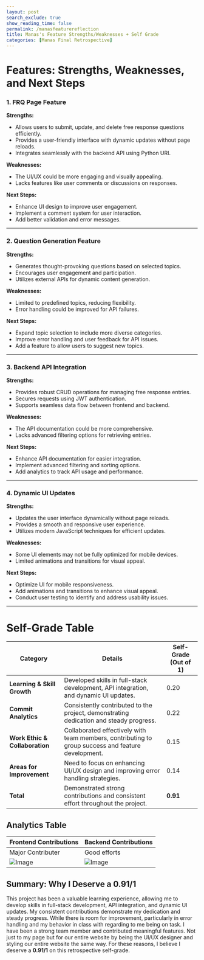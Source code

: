 ```yaml
---
layout: post 
search_exclude: true
show_reading_time: false
permalink: /manasfeaturereflection
title: Manas's Feature Strengths/Weaknesses + Self Grade
categories: [Manas Final Retrospective]
---
```


# Features: Strengths, Weaknesses, and Next Steps

### 1. **FRQ Page Feature**

**Strengths:**

- Allows users to submit, update, and delete free response questions efficiently.
- Provides a user-friendly interface with dynamic updates without page reloads.
- Integrates seamlessly with the backend API using Python URI.

**Weaknesses:**

- The UI/UX could be more engaging and visually appealing.
- Lacks features like user comments or discussions on responses.

**Next Steps:**

- Enhance UI design to improve user engagement.
- Implement a comment system for user interaction.
- Add better validation and error messages.

---

### 2. **Question Generation Feature**

**Strengths:**

- Generates thought-provoking questions based on selected topics.
- Encourages user engagement and participation.
- Utilizes external APIs for dynamic content generation.

**Weaknesses:**

- Limited to predefined topics, reducing flexibility.
- Error handling could be improved for API failures.

**Next Steps:**

- Expand topic selection to include more diverse categories.
- Improve error handling and user feedback for API issues.
- Add a feature to allow users to suggest new topics.

---

### 3. **Backend API Integration**

**Strengths:**

- Provides robust CRUD operations for managing free response entries.
- Secures requests using JWT authentication.
- Supports seamless data flow between frontend and backend.

**Weaknesses:**

- The API documentation could be more comprehensive.
- Lacks advanced filtering options for retrieving entries.

**Next Steps:**

- Enhance API documentation for easier integration.
- Implement advanced filtering and sorting options.
- Add analytics to track API usage and performance.

---

### 4. **Dynamic UI Updates**

**Strengths:**

- Updates the user interface dynamically without page reloads.
- Provides a smooth and responsive user experience.
- Utilizes modern JavaScript techniques for efficient updates.

**Weaknesses:**

- Some UI elements may not be fully optimized for mobile devices.
- Limited animations and transitions for visual appeal.

**Next Steps:**

- Optimize UI for mobile responsiveness.
- Add animations and transitions to enhance visual appeal.
- Conduct user testing to identify and address usability issues.

---

# Self-Grade Table

| Category                       | Details                                                                                                                        | Self-Grade (Out of 1) |
| ------------------------------ | ------------------------------------------------------------------------------------------------------------------------------ | --------------------- |
| **Learning & Skill Growth**    | Developed skills in full-stack development, API integration, and dynamic UI updates.                                           | 0.20                  |
| **Commit Analytics**           | Consistently contributed to the project, demonstrating dedication and steady progress.                                         | 0.22                  |
| **Work Ethic & Collaboration** | Collaborated effectively with team members, contributing to group success and feature development.                             | 0.15                  |
| **Areas for Improvement**      | Need to focus on enhancing UI/UX design and improving error handling strategies.                                               | 0.14                  |
| **Total**                      | Demonstrated strong contributions and consistent effort throughout the project.                                                | **0.91**              |

## Analytics Table

| Frontend Contributions | Backend Contributions   |
| ---------------------- | ----------------------- |
| Major Contributer    | Good efforts |
| ![Image](https://github.com/user-attachments/assets/55476717-0264-47ae-894a-544061c197cb)                       | ![Image](https://github.com/user-attachments/assets/0e349688-3446-455b-9a46-44252063b50a)                        |

## Summary: Why I Deserve a 0.91/1

This project has been a valuable learning experience, allowing me to develop skills in full-stack development, API integration, and dynamic UI updates. My consistent contributions demonstrate my dedication and steady progress. While there is room for improvement, particularly in error handling and my behavior in class with regarding to me being on task. I have been a strong team member and contributed meaningful features. Not just to my page but for our entire website by being the UI/UX designer and styling our entire website the same way. For these reasons, I believe I deserve a **0.91/1** on this retrospective self-grade.